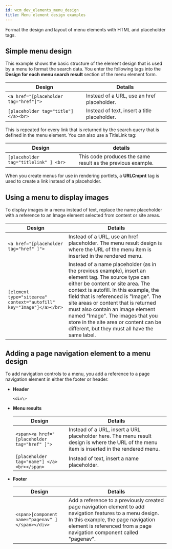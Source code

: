 ```yaml
---
id: wcm_dev_elements_menu_design
title: Menu element design examples
---
```


Format the design and layout of menu elements with HTML and placeholder tags.

## Simple menu design

This example shows the basic structure of the element design that is used by a menu to format the search data. You enter the following tags into the **Design for each menu search result** section of the menu element form.

|Design|Details|
|------|-------|
|`<a href="[placeholder tag="href"]">`|Instead of a URL, use an href placeholder.|
|`[placeholder tag="title"] </a><br>`|Instead of text, insert a title placeholder.|

This is repeated for every link that is returned by the search query that is defined in the menu element. You can also use a TitleLink tag:

|Design|details|
|------|-------|
|`[placeholder tag="titlelink" ] <br>`|This code produces the same result as the previous example.|

When you create menus for use in rendering portlets, a **URLCmpnt** tag is used to create a link instead of a placeholder.

## Using a menu to display images

To display images in a menu instead of text, replace the name placeholder with a reference to an Image element selected from content or site areas.

|Design|Details|
|------|-------|
|`<a href="[placeholder tag="href" ]">`|Instead of a URL, use an href placeholder. The menu result design is where the URL of the menu item is inserted in the rendered menu.|
|`[element type="sitearea" context="autofill" key="Image"]</a></br>`|Instead of a name placeholder (as in the previous example), insert an element tag. The source type can either be content or site area. The context is autofill. In this example, the field that is referenced is "Image". The site areas or content that is returned must also contain an image element named "Image". The images that you store in the site area or content can be different, but they must all have the same label.|

## Adding a page navigation element to a menu design

To add navigation controls to a menu, you add a reference to a page navigation element in either the footer or header.

-   **Header**

    `<div\>`

-   **Menu results**

    |Design|Details|
    |------|-------|
    |`<span><a href="[placeholder tag="href" ]">`|Instead of a URL, insert a URL placeholder here. The menu result design is where the URL of the menu item is inserted in the rendered menu.|
    |`[placeholder tag="name"] </a><br></span>`|Instead of text, insert a name placeholder.|

-   **Footer**

    |Design|Details|
    |------|-------|
    |`<span>[component name="pagenav" ]</span></div>`|Add a reference to a previously created page navigation element to add navigation features to a menu design. In this example, the page navigation element is referenced from a page navigation component called "pagenav".|


